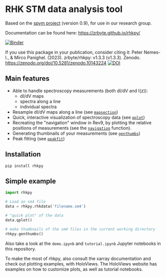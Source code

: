 # RHK STM data analysis tool

Based on the [spym project](https://github.com/rescipy-project/spym) (version 0.9), for use in our research group.

Documentation can be found here: https://zrbyte.github.io/rhkpy/

[![Binder](https://mybinder.org/badge_logo.svg)](https://mybinder.org/v2/gh/zrbyte/rhkpy/HEAD)

If you use this package in your publication, consider citing it:
Peter Nemes-I., & Mirco Panighel. (2023). zrbyte/rhkpy: v1.3.3 (v1.3.3). Zenodo. https://zenodo.org/doi/10.5281/zenodo.10143224
[![DOI](https://zenodo.org/badge/DOI/10.5281/zenodo.10143224.svg)](https://doi.org/10.5281/zenodo.10143224)

## Main features
- Able to handle spectroscopy measurements (both dI/dV and I(z)):
  - dI/dV maps
  - spectra along a line
  - individual spectra
- Resample dI/dV maps along a line (see [`mapsection`](https://zrbyte.github.io/rhkpy/rhkpy.html#rhkpy.rhkpy_process.mapsection))
- Quick, interactive visualization of spectroscopy data (see [`qplot`](https://zrbyte.github.io/rhkpy/rhkpy.html#rhkpy.rhkpy_loader.rhkdata.qplot))
- Recreating the "navigation" window in Rev9, by plotting the relative positions of measurements (see the [`navigation`](https://zrbyte.github.io/rhkpy/rhkpy.html#rhkpy.rhkpy_process.navigation) function).
- Generating thumbnails of your measurements (see [`genthumbs`](https://zrbyte.github.io/rhkpy/rhkpy.html#rhkpy.rhkpy_process.genthumbs))
- Peak fitting (see [`peakfit`](https://zrbyte.github.io/rhkpy/rhkpy.html#rhkpy.rhkpy_process.peakfit))

## Installation
`pip install rhkpy`

## Simple example
```python
import rhkpy

# Load an sm4 file
data = rhkpy.rhkdata('filename.sm4')

# "quick plot" of the data
data.qplot()

# make thumbnails of the sm4 files in the current working directory
rhkpy.genthumbs()
```

Also take a look at the `demo.ipynb` and `tutorial.ipynb` Jupyter notebooks in this repository.

To make the most of rhkpy, also consult the xarray documentation and check out plotting examples, with HoloViews. The HoloViews website has examples on how to customize plots, as well as tutorial notebooks.

